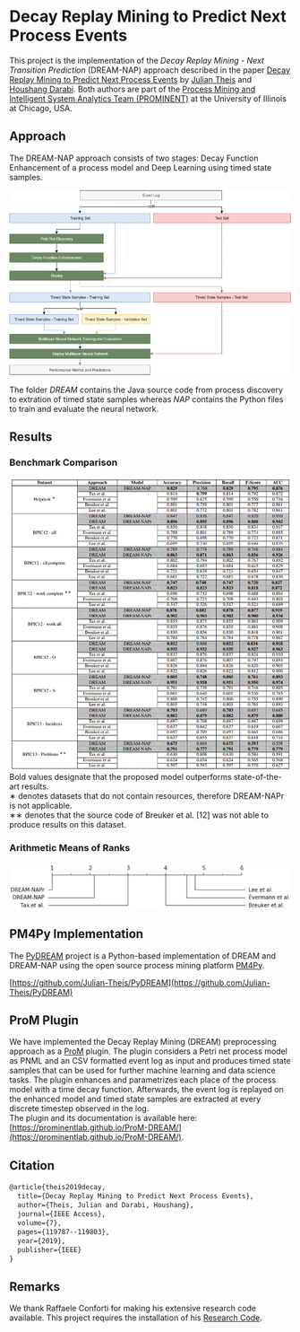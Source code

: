 # Decay Replay Mining to Predict Next Process Events
This project is the implementation of the *Decay Replay Mining - Next Transition Prediction* (DREAM-NAP) approach described in the paper [Decay Replay Mining to Predict Next Process Events](https://ieeexplore.ieee.org/document/8811455) by [Julian Theis](http://julian-theis.github.io) and [Houshang Darabi](https://scholar.google.com/citations?user=PVzYdvoAAAAJ). Both authors are part of the [Process Mining and Intelligent System Analytics Team (PROMINENT)](https://prominent.uic.edu/) at the University of Illinois at Chicago, USA. 

## Approach
The DREAM-NAP approach consists of two stages: Decay Function Enhancement of a process model and Deep Learning using timed state samples.

![DREAM-NAP Flow Diagram](https://github.com/Julian-Theis/DREAM-NAP/blob/master/images/flow_diagram.gif?raw=true)

The folder *DREAM* contains the Java source code from process discovery to extration of timed state samples whereas *NAP* contains the Python files to train and evaluate the neural network.

## Results
### Benchmark Comparison
![Results](https://github.com/Julian-Theis/DREAM-NAP/blob/master/images/results.gif?raw=true)
Bold values designate that the proposed model outperforms state-of-the-art results.  
∗ denotes datasets that do not contain resources, therefore DREAM-NAPr is not applicable.  
∗∗ denotes that the source code of Breuker et al. [12] was not able to produce results on this dataset.

### Arithmetic Means of Ranks
![Arithmetic Ranks](https://github.com/Julian-Theis/DREAM-NAP/blob/master/images/ranks.gif?raw=true)

## PM4Py Implementation
The [PyDREAM](https://github.com/Julian-Theis/PyDREAM) project is a Python-based implementation of DREAM and DREAM-NAP using the open source process mining platform [PM4Py](http://pm4py.org/).

[https://github.com/Julian-Theis/PyDREAM](https://github.com/Julian-Theis/PyDREAM)

## ProM Plugin
We have implemented the Decay Replay Mining (DREAM) preprocessing approach as a [ProM](http://www.promtools.org) plugin. The plugin considers a Petri net process model as PNML and an CSV formatted event log as input and produces timed state samples that can be used for further machine learning and data science tasks. The plugin enhances and parametrizes each place of the process model with a time decay function. Afterwards, the event log is replayed on the enhanced model and timed state samples are extracted at every discrete timestep observed in the log.  
The plugin and its documentation is available here: [https://prominentlab.github.io/ProM-DREAM/](https://prominentlab.github.io/ProM-DREAM/).

## Citation
```
@article{theis2019decay,
  title={Decay Replay Mining to Predict Next Process Events},
  author={Theis, Julian and Darabi, Houshang},
  journal={IEEE Access},
  volume={7},
  pages={119787--119803},
  year={2019},
  publisher={IEEE}
}
```

## Remarks
We thank Raffaele Conforti for making his extensive research code available. This project requires the installation of his [Research Code](https://github.com/raffaeleconforti/ResearchCode).
